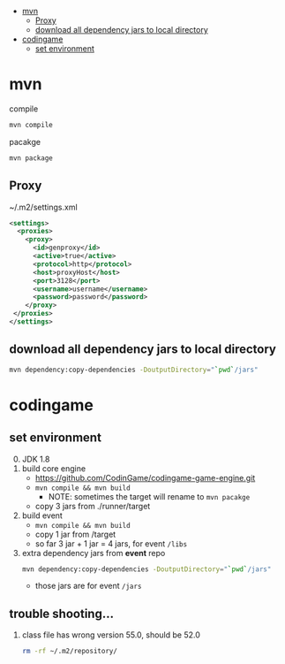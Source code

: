[](...menustart)

- [mvn](#67c9500deb0863c5a8faa70b245d939d)
    - [Proxy](#f56ec2ab97d604832d90f6394e3f341f)
    - [download all dependency jars to local directory](#e042c2dceb644e0011dadcebdee7d5ca)
- [codingame](#2493f542e5fd965bb3eae545ed75a93f)
    - [set environment](#97e576d6033c8d1ede04911d1722cb4e)

[](...menuend)


<h2 id="67c9500deb0863c5a8faa70b245d939d"></h2>

# mvn

compile

```bash
mvn compile
```

pacakge 

```bash
mvn package
```

<h2 id="f56ec2ab97d604832d90f6394e3f341f"></h2>

## Proxy

~/.m2/settings.xml

```xml
<settings>
  <proxies>
    <proxy>
      <id>genproxy</id>
      <active>true</active>
      <protocol>http</protocol>
      <host>proxyHost</host>
      <port>3128</port>
      <username>username</username>
      <password>password</password>
    </proxy>
 </proxies>
</settings>
```


<h2 id="e042c2dceb644e0011dadcebdee7d5ca"></h2>

## download all dependency jars to local directory

```bash
mvn dependency:copy-dependencies -DoutputDirectory="`pwd`/jars"
```



<h2 id="2493f542e5fd965bb3eae545ed75a93f"></h2>

# codingame

<h2 id="97e576d6033c8d1ede04911d1722cb4e"></h2>

## set environment
0. JDK 1.8
1. build core engine
    - https://github.com/CodinGame/codingame-game-engine.git
    - `mvn compile && mvn build`
        - NOTE: sometimes the target will rename to `mvn pacakge`
    - copy 3 jars from  ./runner/target
2. build event
    - `mvn compile && mvn build`
    - copy 1 jar from /target
    - so far 3 jar + 1 jar = 4 jars, for event `/libs`
3. extra dependency jars from **event** repo
    ```bash
    mvn dependency:copy-dependencies -DoutputDirectory="`pwd`/jars"
    ```
    - those jars are for event `/jars`


## trouble shooting...

1. class file has wrong version 55.0, should be 52.0
    ```bash
    rm -rf ~/.m2/repository/
    ```

